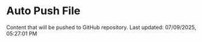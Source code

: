 # Auto Push File

Content that will be pushed to GitHub repository.
Last updated: 07/09/2025, 05:27:01 PM